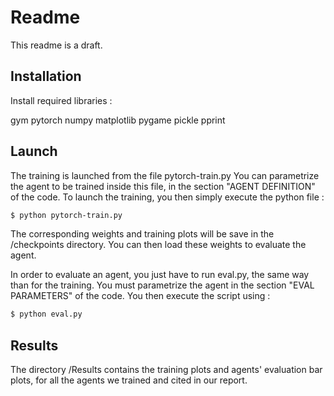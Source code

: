 # Readme

This readme is a draft.

## Installation

Install required libraries :

gym
pytorch
numpy
matplotlib
pygame
pickle
pprint



## Launch

The training is launched from the file pytorch-train.py
You can parametrize the agent to be trained inside this file, in the section "AGENT DEFINITION" of the code.
To launch the training, you then simply execute the python file : 

```bash
$ python pytorch-train.py
```

The corresponding weights and training plots will be save in the /checkpoints directory. You can then load these weights to evaluate the agent.

In order to evaluate an agent, you just have to run eval.py, the same way than for the training. You must parametrize the agent in the section "EVAL PARAMETERS" of the code.
You then execute the script using :

```bash
$ python eval.py
```


## Results

The directory /Results contains the training plots and agents' evaluation bar plots, for all the agents we trained and cited in our report.